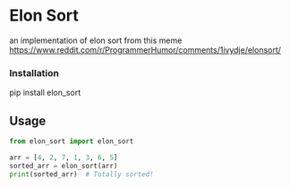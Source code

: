 # Elon Sort
an implementation of elon sort from this meme
https://www.reddit.com/r/ProgrammerHumor/comments/1ivydje/elonsort/

### Installation
pip install elon_sort


## Usage

```python
from elon_sort import elon_sort

arr = [4, 2, 7, 1, 3, 6, 5]
sorted_arr = elon_sort(arr)
print(sorted_arr)  # Totally sorted!
